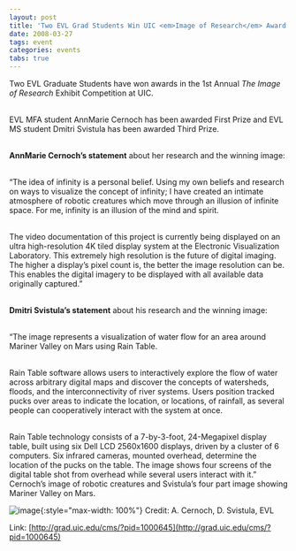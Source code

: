 ```yaml
---
layout: post
title: 'Two EVL Grad Students Win UIC <em>Image of Research</em> Award'
date: 2008-03-27
tags: event
categories: events
tabs: true
---
```


Two EVL Graduate Students have won awards in the 1st Annual <em>The Image of Research</em> Exhibit Competition at UIC.<br><br>

EVL MFA student AnnMarie Cernoch has been awarded First Prize and EVL MS student Dmitri Svistula has been awarded Third Prize.<br><br>

<strong>AnnMarie Cernoch&rsquo;s statement</strong> about her research and the winning image:<br><br>

&ldquo;The idea of infinity is a personal belief. Using my own beliefs and research on ways to visualize the concept of infinity; I have created an intimate atmosphere of robotic creatures which move through an illusion of infinite space.  For me, infinity is an illusion of the mind and spirit.<br><br>

The video documentation of this project is currently being displayed on an ultra high-resolution 4K tiled display system at the Electronic Visualization Laboratory.  This extremely high resolution is the future of digital imaging. The higher a display&rsquo;s pixel count is, the better the image resolution can be. This enables the digital imagery to be displayed with all available data originally captured.&rdquo;<br><br>

<strong>Dmitri Svistula&rsquo;s statement</strong> about his research and the winning image:<br><br>

&ldquo;The image represents a visualization of water flow for an area around Mariner Valley on Mars using Rain Table.<br><br>

Rain Table software allows users to interactively explore the flow of water across arbitrary digital maps and discover the concepts of watersheds, floods, and the interconnectivity of river systems. Users position tracked pucks over areas to indicate the location, or locations, of rainfall, as several people can cooperatively interact with the system at once.<br><br>

Rain Table technology consists of a 7-by-3-foot, 24-Megapixel display table, built using six Dell LCD 2560x1600 displays, driven by a cluster of 6 computers. Six infrared cameras, mounted overhead, determine the location of the pucks on the table. The image shows four screens of the digital table shot from overhead while several users interact with it.&rdquo;
Cernoch&rsquo;s image of robotic creatures and Svistula&rsquo;s four part image showing Mariner Valley on Mars.

![image](https://www.evl.uic.edu/output/originals/cernoch_svistula.gif-srcw.jpg){:style="max-width: 100%"}
Credit: A. Cernoch, D. Svistula, EVL


Link: [http://grad.uic.edu/cms/?pid=1000645](http://grad.uic.edu/cms/?pid=1000645)
